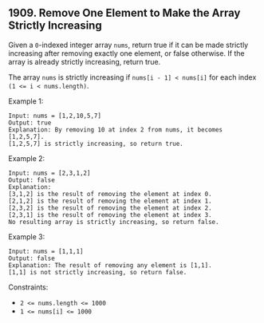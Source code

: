 ## 1909. Remove One Element to Make the Array Strictly Increasing

Given a `0`-indexed integer array `nums`, return true if it can be made strictly increasing after removing exactly one element, or false otherwise. If the array is already strictly increasing, return true.

The array `nums` is strictly increasing if `nums[i - 1] < nums[i]` for each index `(1 <= i < nums.length)`.

Example 1:

```
Input: nums = [1,2,10,5,7]
Output: true
Explanation: By removing 10 at index 2 from nums, it becomes [1,2,5,7].
[1,2,5,7] is strictly increasing, so return true.
```

Example 2:

```
Input: nums = [2,3,1,2]
Output: false
Explanation:
[3,1,2] is the result of removing the element at index 0.
[2,1,2] is the result of removing the element at index 1.
[2,3,2] is the result of removing the element at index 2.
[2,3,1] is the result of removing the element at index 3.
No resulting array is strictly increasing, so return false.
```

Example 3:

```
Input: nums = [1,1,1]
Output: false
Explanation: The result of removing any element is [1,1].
[1,1] is not strictly increasing, so return false.
```

Constraints:

- `2 <= nums.length <= 1000`
- `1 <= nums[i] <= 1000`
